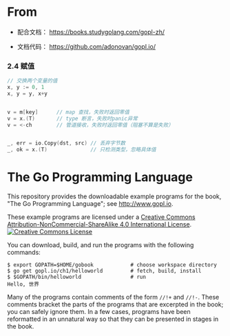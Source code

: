 # From
* 配合文档： https://books.studygolang.com/gopl-zh/

* 文档代码： https://github.com/adonovan/gopl.io/


### 2.4 赋值
```go
// 交换两个变量的值
x, y := 0, 1
x, y = y, x+y


v = m[key]      // map 查找，失败时返回零值
v = x.(T)       // type 断言，失败时panic异常
v = <-ch        // 管道接收，失败时返回零值（阻塞不算是失败）


_, err = io.Copy(dst, src) // 丢弃字节数
_, ok = x.(T)              // 只检测类型，忽略具体值
```



# The Go Programming Language

This repository provides the downloadable example programs
for the book, "The Go Programming Language"; see http://www.gopl.io.

These example programs are licensed under a <a rel="license" href="http://creativecommons.org/licenses/by-nc-sa/4.0/">Creative Commons Attribution-NonCommercial-ShareAlike 4.0 International License</a>.<br/>
<a rel="license" href="http://creativecommons.org/licenses/by-nc-sa/4.0/"><img alt="Creative Commons License" style="border-width:0" src="https://i.creativecommons.org/l/by-nc-sa/4.0/88x31.png"/></a>

You can download, build, and run the programs with the following commands:

	$ export GOPATH=$HOME/gobook            # choose workspace directory
	$ go get gopl.io/ch1/helloworld         # fetch, build, install
	$ $GOPATH/bin/helloworld                # run
	Hello, 世界

Many of the programs contain comments of the form `//!+` and `//!-`.
These comments bracket the parts of the programs that are excerpted in the
book; you can safely ignore them.  In a few cases, programs
have been reformatted in an unnatural way so that they can be presented
in stages in the book.

